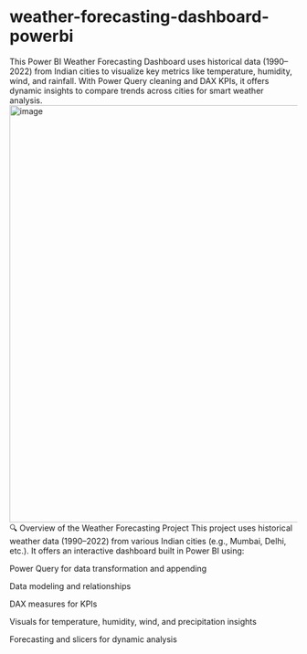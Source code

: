 # weather-forecasting-dashboard-powerbi
This Power BI Weather Forecasting Dashboard uses historical data (1990–2022) from Indian cities to visualize key metrics like temperature, humidity, wind, and rainfall. With Power Query cleaning and DAX KPIs, it offers dynamic insights to compare trends across cities for smart weather analysis. 
<img width="1337" height="731" alt="image" src="https://github.com/user-attachments/assets/3e8451fe-4f5f-4761-b1ed-66e4324897e2" />
🔍 Overview of the Weather Forecasting Project
This project uses historical weather data (1990–2022) from various Indian cities (e.g., Mumbai, Delhi, etc.). It offers an interactive dashboard built in Power BI using:

Power Query for data transformation and appending

Data modeling and relationships

DAX measures for KPIs

Visuals for temperature, humidity, wind, and precipitation insights

Forecasting and slicers for dynamic analysis
